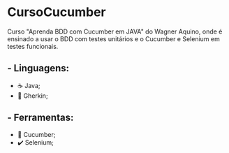 # CursoCucumber
Curso "Aprenda BDD com Cucumber em JAVA" do Wagner Aquino, onde é ensinado a usar o BDD com testes unitários e o Cucumber e Selenium em testes funcionais.

## - Linguagens:
- :coffee: Java;
- :book: Gherkin;

## - Ferramentas:
- :cucumber: Cucumber;
- :heavy_check_mark: Selenium;
